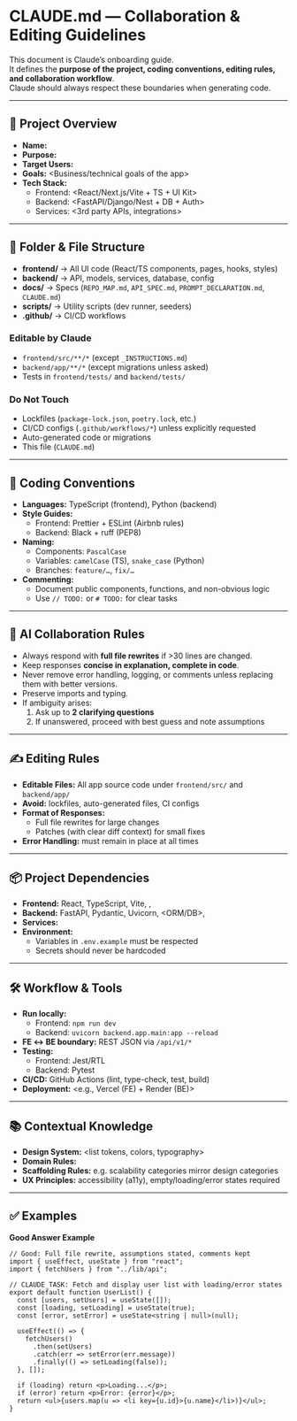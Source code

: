 # CLAUDE.md — Collaboration & Editing Guidelines

This document is Claude’s onboarding guide.  
It defines the **purpose of the project, coding conventions, editing rules, and collaboration workflow**.  
Claude should always respect these boundaries when generating code.

---

## 📌 Project Overview
- **Name:** <Project Name>  
- **Purpose:** <One-paragraph description of what this app does>  
- **Target Users:** <Who the app is for>  
- **Goals:** <Business/technical goals of the app>  
- **Tech Stack:**  
  - Frontend: <React/Next.js/Vite + TS + UI Kit>  
  - Backend: <FastAPI/Django/Nest + DB + Auth>  
  - Services: <3rd party APIs, integrations>  

---

## 📂 Folder & File Structure
- **frontend/** → All UI code (React/TS components, pages, hooks, styles)  
- **backend/** → API, models, services, database, config  
- **docs/** → Specs (`REPO_MAP.md`, `API_SPEC.md`, `PROMPT_DECLARATION.md`, `CLAUDE.md`)  
- **scripts/** → Utility scripts (dev runner, seeders)  
- **.github/** → CI/CD workflows  

### Editable by Claude
- `frontend/src/**/*` (except `_INSTRUCTIONS.md`)  
- `backend/app/**/*` (except migrations unless asked)  
- Tests in `frontend/tests/` and `backend/tests/`  

### Do Not Touch
- Lockfiles (`package-lock.json`, `poetry.lock`, etc.)  
- CI/CD configs (`.github/workflows/*`) unless explicitly requested  
- Auto-generated code or migrations  
- This file (`CLAUDE.md`)  

---

## 🎨 Coding Conventions
- **Languages:** TypeScript (frontend), Python (backend)  
- **Style Guides:**  
  - Frontend: Prettier + ESLint (Airbnb rules)  
  - Backend: Black + ruff (PEP8)  
- **Naming:**  
  - Components: `PascalCase`  
  - Variables: `camelCase` (TS), `snake_case` (Python)  
  - Branches: `feature/…`, `fix/…`  
- **Commenting:**  
  - Document public components, functions, and non-obvious logic  
  - Use `// TODO:` or `# TODO:` for clear tasks  

---

## 🤝 AI Collaboration Rules
- Always respond with **full file rewrites** if >30 lines are changed.  
- Keep responses **concise in explanation, complete in code**.  
- Never remove error handling, logging, or comments unless replacing them with better versions.  
- Preserve imports and typing.  
- If ambiguity arises:  
  1. Ask up to **2 clarifying questions**  
  2. If unanswered, proceed with best guess and note assumptions  

---

## ✍️ Editing Rules
- **Editable Files:** All app source code under `frontend/src/` and `backend/app/`  
- **Avoid:** lockfiles, auto-generated files, CI configs  
- **Format of Responses:**  
  - Full file rewrites for large changes  
  - Patches (with clear diff context) for small fixes  
- **Error Handling:** must remain in place at all times  

---

## 📦 Project Dependencies
- **Frontend:** React, TypeScript, Vite, <UI Kit>, <State Manager>  
- **Backend:** FastAPI, Pydantic, Uvicorn, <ORM/DB>, <Auth Library>  
- **Services:** <list external APIs>  
- **Environment:**  
  - Variables in `.env.example` must be respected  
  - Secrets should never be hardcoded  

---

## 🛠️ Workflow & Tools
- **Run locally:**  
  - Frontend: `npm run dev`  
  - Backend: `uvicorn backend.app.main:app --reload`  
- **FE ↔ BE boundary:** REST JSON via `/api/v1/*`  
- **Testing:**  
  - Frontend: Jest/RTL  
  - Backend: Pytest  
- **CI/CD:** GitHub Actions (lint, type-check, test, build)  
- **Deployment:** <e.g., Vercel (FE) + Render (BE)>  

---

## 📚 Contextual Knowledge
- **Design System:** <list tokens, colors, typography>  
- **Domain Rules:** <business logic quirks Claude must respect>  
- **Scaffolding Rules:** e.g. scalability categories mirror design categories  
- **UX Principles:** accessibility (a11y), empty/loading/error states required  

---

## ✅ Examples

**Good Answer Example**
```tsx
// Good: Full file rewrite, assumptions stated, comments kept
import { useEffect, useState } from "react";
import { fetchUsers } from "../lib/api";

// CLAUDE_TASK: Fetch and display user list with loading/error states
export default function UserList() {
  const [users, setUsers] = useState([]);
  const [loading, setLoading] = useState(true);
  const [error, setError] = useState<string | null>(null);

  useEffect(() => {
    fetchUsers()
      .then(setUsers)
      .catch(err => setError(err.message))
      .finally(() => setLoading(false));
  }, []);

  if (loading) return <p>Loading...</p>;
  if (error) return <p>Error: {error}</p>;
  return <ul>{users.map(u => <li key={u.id}>{u.name}</li>)}</ul>;
}


